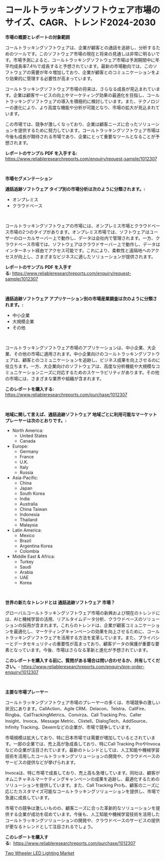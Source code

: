 <p><h1>コールトラッキングソフトウェア市場のサイズ、CAGR、トレンド2024-2030</h1></p><p><strong>市場の概要とレポートの対象範囲</strong></p>
<p><p>コールトラッキングソフトウェアは、企業が顧客との通話を追跡し、分析するためのツールです。このソフトウェア市場の現在と将来の見通しは非常に明るいです。市場予測によると、コールトラッキングソフトウェア市場は予測期間中に年平均成長率7.4％で成長すると予想されています。最新の市場動向では、このソフトウェアの需要が年々増加しており、企業が顧客とのコミュニケーションをより効果的に管理する必要性が高まっています。</p><p>コールトラッキングソフトウェア市場の将来は、さらなる成長が見込まれています。企業は顧客サービスの向上やマーケティング効果の最適化を目指し、コールトラッキングソフトウェアの導入を積極的に検討しています。また、テクノロジーの進化により、より高度な機能や分析が可能となり、市場の拡大が見込まれています。</p><p>この市場では、競争が激しくなっており、企業は顧客ニーズに合ったソリューションを提供するために努力しています。コールトラッキングソフトウェア市場は今後も成長が期待される市場であり、企業にとって重要なツールとなることが予想されます。</p></p>
<p><strong>レポートのサンプル PDF を入手する:</strong> <a href="https://www.reliableresearchreports.com/enquiry/request-sample/1012307">https://www.reliableresearchreports.com/enquiry/request-sample/1012307</a></p>
<p>&nbsp;</p>
<p><strong>市場セグメンテーション</strong></p>
<p><strong>通話追跡ソフトウェア タイプ別の市場分析は次のように分類されます。:</strong></p>
<p><ul><li>オンプレミス</li><li>クラウドベース</li></ul></p>
<p>&nbsp;</p>
<p><p>コールトラッキングソフトウェアの市場には、オンプレミス市場とクラウドベース市場の2つのタイプがあります。オンプレミス市場では、ソフトウェアはユーザーのローカルサーバー上で動作し、データは会社内で管理されます。一方、クラウドベース市場では、ソフトウェアはクラウドサーバー上で動作し、データはインターネット経由でアクセス可能です。これにより、柔軟性と遠隔地へのアクセスが向上し、さまざまなビジネスに適したソリューションが提供されます。</p></p>
<p><strong>レポートのサンプル PDF を入手する:</strong>&nbsp;<a href="https://www.reliableresearchreports.com/enquiry/request-sample/1012307">https://www.reliableresearchreports.com/enquiry/request-sample/1012307</a></p>
<p>&nbsp;</p>
<p><strong> 通話追跡ソフトウェア アプリケーション別の市場産業調査は次のように分類されます。:</strong></p>
<p><ul><li>中小企業</li><li>大規模企業</li><li>その他</li></ul></p>
<p>&nbsp;</p>
<p><p>コールトラッキングソフトウェア市場のアプリケーションは、中小企業、大企業、その他の市場に適用されます。中小企業向けのコールトラッキングソフトウェアは、顧客とのコミュニケーションを追跡し、ビジネス成果を向上させるのに役立ちます。一方、大企業向けのソフトウェアは、高度な分析機能や大規模なコミュニケーションニーズに対応するためのスケーラビリティがあります。その他の市場には、さまざまな業界や組織が含まれます。</p></p>
<p><strong>このレポートを購入する:</strong>&nbsp; <a href="https://www.reliableresearchreports.com/purchase/1012307">https://www.reliableresearchreports.com/purchase/1012307</a></p>
<p>&nbsp;</p>
<p><strong>地域に関して言えば、通話追跡ソフトウェア 地域ごとに利用可能なマーケットプレーヤーは次のとおりです。:</strong></p>
<p><ul>
    <li>
        North America:
        <ul>
            <li>United States</li>
            <li>Canada</li>
        </ul>
    </li>
    <li>
        Europe:
        <ul>
            <li>Germany</li>
            <li>France</li>
            <li>U.K.</li>
            <li>Italy</li>
            <li>Russia</li>
        </ul>
    </li>
    <li>
        Asia-Pacific:
        <ul>
            <li>China</li>
            <li>Japan</li>
            <li>South Korea</li>
            <li>India</li>
            <li>Australia</li>
            <li>China Taiwan</li>
            <li>Indonesia</li>
            <li>Thailand</li>
            <li>Malaysia</li>
        </ul>
    </li>
    <li>
        Latin America:
        <ul>
            <li>Mexico</li>
            <li>Brazil</li>
            <li>Argentina Korea</li>
            <li>Colombia</li>
        </ul>
    </li>
    <li>
        Middle East & Africa:
        <ul>
            <li>Turkey</li>
            <li>Saudi</li>
            <li>Arabia</li>
            <li>UAE</li>
            <li>Korea</li>
        </ul>
    </li>
    </ul></p>
<p>&nbsp;</p>
<p><strong>世界の新たなトレンドとは 通話追跡ソフトウェア 市場？</strong></p>
<p><p>グローバルコールトラッキングソフトウェア市場の新興および現在のトレンドには、AIと機械学習の活用、リアルタイムデータ分析、クラウドベースのソリューションの採用が含まれます。これらのトレンドは、企業が顧客コミュニケーションを最適化し、マーケティングキャンペーンの効果を向上させるために、コールトラッキングソフトウェアを活用する方法を変革しています。また、プライバシーとデータセキュリティの重要性が高まっており、顧客データの保護が重要な要素となっています。今後、市場はさらなる革新と進化が予想されています。</p></p>
<p><strong>このレポートを購入する前に、質問がある場合は問い合わせるか、共有してください。</strong>- <a href="https://www.reliableresearchreports.com/enquiry/pre-order-enquiry/1012307">https://www.reliableresearchreports.com/enquiry/pre-order-enquiry/1012307</a></p>
<p>&nbsp;</p>
<p><strong>主要な市場プレーヤー</strong></p>
<p><p>コールトラッキングソフトウェア市場のプレーヤーの多くは、市場競争の激しい状況にあります。CallAction、Agile CRM、Delacon、Telstra、CallFire、Ringba、CallTrackingMetrics、Convirza、Call Tracking Pro、Caller Insight、Invoca、Message Metric、Clixtell、DialogTech、AddSource、Infinity Tracking、Dexemなどの企業が、市場で競争しています。</p><p>市場規模は拡大しており、特に日本市場では需要が増加しているとされています。一部の企業では、売上高が急成長しており、特にCall Tracking ProやInvocaなどの企業が注目されています。最新のトレンドとしては、人工知能や機械学習技術を活用したコールトラッキングソリューションの開発や、クラウドベースのサービスの提供などが挙げられます。</p><p>Invocaは、特に市場で成長しており、売上高も急増しています。同社は、顧客がオムニチャネルマーケティングキャンペーンの成果を追跡し、最適化するためのソリューションを提供しています。また、Call Tracking Proも、顧客のニーズに応じたカスタマイズ可能なコールトラッキングソリューションを提供し、市場で急速に成長しています。</p><p>市場での競争は激しいものの、顧客ニーズに合った革新的なソリューションを提供する企業が成功を収めています。今後も、人工知能や機械学習技術を活用したコールトラッキングソリューションの開発や、クラウドベースのサービスの提供が更なるトレンドとして注目されるでしょう。</p></p>
<p><strong>このレポートを購入する:</strong>&nbsp;&nbsp;<a href="https://www.reliableresearchreports.com/purchase/1012307">https://www.reliableresearchreports.com/purchase/1012307</a></p>
<p><p><a href="https://faithful-glue-af3.notion.site/Two-Wheeler-LED-Lighting-Market-Research-Report-Forecasted-for-Period-from-2024-2031-by-Market-Ty-9c9548e9a1de4b36bbdb61182cc2f75c">Two Wheeler LED Lighting Market</a></p></p>